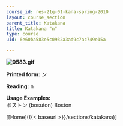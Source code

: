 ```yaml
---
course_id: res-21g-01-kana-spring-2010
layout: course_section
parent_title: Katakana
title: Katakana "n"
type: course
uid: 6e60ba583e5c0932a3ad9c7ac749e15a

---
```


**![0583.gif](/coursemedia/res-21g-01-kana-spring-2010/ed95cf9eb33fc198d3ae9b72b6cb7854_0583.gif)**

**Printed form:** ン

**Reading:** n

**Usage Examples:**  
ボストン (bosuton) Boston

\[[Home]({{< baseurl >}}/sections/katakana)\]